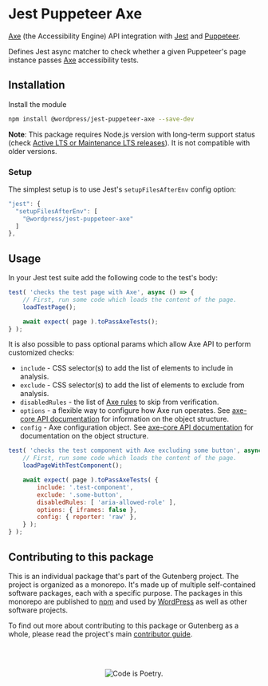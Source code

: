 # Jest Puppeteer Axe

[Axe](https://www.deque.com/axe/) (the Accessibility Engine) API integration with [Jest](https://jestjs.io/) and [Puppeteer](https://pptr.dev/).

Defines Jest async matcher to check whether a given Puppeteer's page instance passes [Axe](https://www.deque.com/axe/) accessibility tests.

## Installation

Install the module

```bash
npm install @wordpress/jest-puppeteer-axe --save-dev
```

**Note**: This package requires Node.js version with long-term support status (check [Active LTS or Maintenance LTS releases](https://nodejs.org/en/about/previous-releases)). It is not compatible with older versions.

### Setup

The simplest setup is to use Jest's `setupFilesAfterEnv` config option:

```js
"jest": {
  "setupFilesAfterEnv": [
    "@wordpress/jest-puppeteer-axe"
  ]
},
```

## Usage

In your Jest test suite add the following code to the test's body:

```js
test( 'checks the test page with Axe', async () => {
	// First, run some code which loads the content of the page.
	loadTestPage();

	await expect( page ).toPassAxeTests();
} );
```

It is also possible to pass optional params which allow Axe API to perform customized checks:

-   `include` - CSS selector(s) to add the list of elements to include in analysis.
-   `exclude` - CSS selector(s) to add the list of elements to exclude from analysis.
-   `disabledRules` - the list of [Axe rules](https://github.com/dequelabs/axe-core/blob/HEAD/doc/rule-descriptions.md) to skip from verification.
-   `options` - a flexible way to configure how Axe run operates. See [axe-core API documentation](https://github.com/dequelabs/axe-core/blob/HEAD/doc/API.md#options-parameter) for information on the object structure.
-   `config` - Axe configuration object. See [axe-core API documentation](https://github.com/dequelabs/axe-core/blob/HEAD/doc/API.md#api-name-axeconfigure) for documentation on the object structure.

```js
test( 'checks the test component with Axe excluding some button', async () => {
	// First, run some code which loads the content of the page.
	loadPageWithTestComponent();

	await expect( page ).toPassAxeTests( {
		include: '.test-component',
		exclude: '.some-button',
		disabledRules: [ 'aria-allowed-role' ],
		options: { iframes: false },
		config: { reporter: 'raw' },
	} );
} );
```

## Contributing to this package

This is an individual package that's part of the Gutenberg project. The project is organized as a monorepo. It's made up of multiple self-contained software packages, each with a specific purpose. The packages in this monorepo are published to [npm](https://www.npmjs.com/) and used by [WordPress](https://make.wordpress.org/core/) as well as other software projects.

To find out more about contributing to this package or Gutenberg as a whole, please read the project's main [contributor guide](https://github.com/WordPress/gutenberg/tree/HEAD/CONTRIBUTING.md).

<br /><br /><p align="center"><img src="https://s.w.org/style/images/codeispoetry.png?1" alt="Code is Poetry." /></p>
